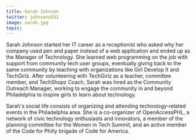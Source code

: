```yaml
---
title: Sarah Johnson
twitter: johnsons531
image: sarah.jpg
topic:
---
```


Sarah Johnson started her IT career as a receptionist who asked why her company used pen and paper instead of a web application and ended up as the Manager of Technology. She learned web programming on the job with support from community tech user groups, eventually giving back to the same community by teaching with organizations like Girl Develop It and TechGirlz. After volunteering with TechGirlz as a teacher, committee member, and TechShopz Coach, Sarah was hired as the Community Outreach Manager, working to engage the community in and beyond Philadelphia to inspire girls to learn about technology.

Sarah's social life consists of organizing and attending technology-related events in the Philadelphia area. She is a co-organizer of OpenAccessPHL, a network of civic technology enthusiasts and innovators, a member of the planning committee for the Women in Tech Summit, and an active member of the Code for Philly brigade of Code for America.